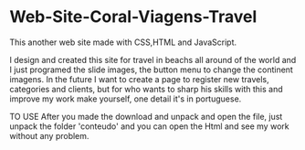 # Web-Site-Coral-Viagens-Travel
This another web site made with CSS,HTML and JavaScript. 

I design and created this site for travel in beachs all around of the world and I just programed the slide images, the button menu to change the continent imagens. 
In the future I want to create a page to register new travels, categories and clients, but for who wants to sharp his skills with this and improve my work make yourself, 
one detail it's in portuguese.

TO USE After you made the download and unpack and open the file, just unpack the folder 'conteudo' and you can open the Html and see my work without any problem.
